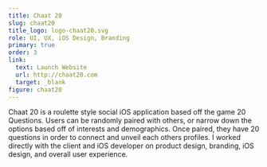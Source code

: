 ```yaml
---
title: Chaat 20
slug: chaat20
title_logo: logo-chaat20.svg
role: UI, UX, iOS Design, Branding
primary: true
order: 3
link:
  text: Launch Website
  url: http://chaat20.com
  target: _blank
figure: chaat20
---
```


Chaat 20 is a roulette style social iOS application based off the game 20 Questions. Users can be randomly paired with others, or narrow down the options based off of interests and demographics. Once paired, they have 20 questions in order to connect  and unveil each others profiles. I worked directly with the client and iOS developer on product design, branding, iOS design, and overall user experience.